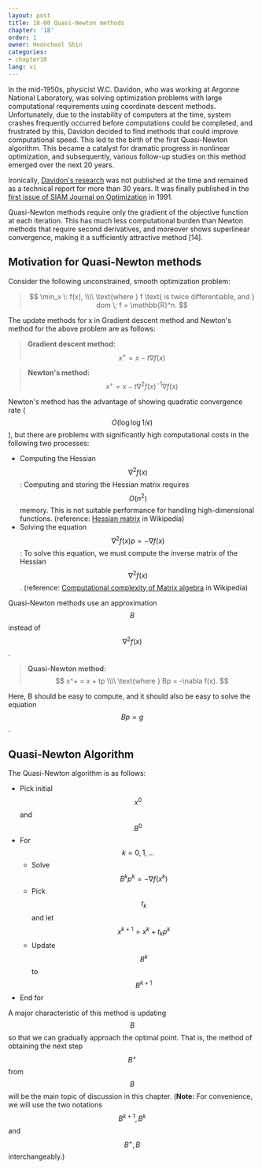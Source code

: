 ```yaml
---
layout: post
title: 18-00 Quasi-Newton methods
chapter: '18'
order: 1
owner: Hooncheol Shin
categories:
- chapter18
lang: vi
---
```


In the mid-1950s, physicist W.C. Davidon, who was working at Argonne National Laboratory, was solving optimization problems with large computational requirements using coordinate descent methods. Unfortunately, due to the instability of computers at the time, system crashes frequently occurred before computations could be completed, and frustrated by this, Davidon decided to find methods that could improve computational speed. This led to the birth of the first Quasi-Newton algorithm. This became a catalyst for dramatic progress in nonlinear optimization, and subsequently, various follow-up studies on this method emerged over the next 20 years.

Ironically, [Davidon's research](http://www.math.mcgill.ca/dstephens/680/Papers/Davidon91.pdf) was not published at the time and remained as a technical report for more than 30 years. It was finally published in the [first issue of SIAM Journal on Optimization](https://epubs.siam.org/toc/sjope8/1/1) in 1991.

Quasi-Newton methods require only the gradient of the objective function at each iteration. This has much less computational burden than Newton methods that require second derivatives, and moreover shows superlinear convergence, making it a sufficiently attractive method [14]. 

## Motivation for Quasi-Newton methods

Consider the following unconstrained, smooth optimization problem:
> $$
> \min_x \: f(x), \\\\
> \text{where } f \text{ is twice differentiable, and } dom \; f = \mathbb{R}^n.
> $$

The update methods for x in Gradient descent method and Newton's method for the above problem are as follows:
>**Gradient descent method:**
>$$
>x^+ = x - t \nabla f(x)
>$$

>**Newton's method:**
>$$
>x^+ = x - t \nabla^2 f(x)^{-1} \nabla f(x)
>$$

Newton's method has the advantage of showing quadratic convergence rate ($$O(\log \log 1/ \epsilon)$$), but there are problems with significantly high computational costs in the following two processes: 

* Computing the Hessian $$\nabla^2 f(x)$$: Computing and storing the Hessian matrix requires $$O(n^2)$$ memory. This is not suitable performance for handling high-dimensional functions. (reference: [Hessian matrix](https://en.wikipedia.org/wiki/Hessian_matrix#Use_in_optimization) in Wikipedia)
* Solving the equation $$\nabla^2 f(x) p = -\nabla f(x)$$: To solve this equation, we must compute the inverse matrix of the Hessian $$\nabla^2 f(x)$$. (reference: [Computational complexity of Matrix algebra](https://en.wikipedia.org/wiki/Computational_complexity_of_mathematical_operations#Matrix_algebra) in Wikipedia)

Quasi-Newton methods use an approximation $$B$$ instead of $$\nabla^2 f(x)$$.
>**Quasi-Newton method:**
>$$
>x^+ = x + tp \\\\
>\text{where } Bp = -\nabla f(x).
>$$

Here, B should be easy to compute, and it should also be easy to solve the equation $$Bp = g$$. 

## Quasi-Newton Algorithm
The Quasi-Newton algorithm is as follows:

* Pick initial $$x^0$$ and $$B^0$$
* For $$k = 0, 1, \dots$$
    * Solve $$B^k p^k = - \nabla f(x^k)$$
    * Pick $$t_k$$ and let $$x^{k+1} = x^{k} + t_k p^k$$
    * Update $$B^k$$ to $$B^{k+1}$$
* End for

A major characteristic of this method is updating $$B$$ so that we can gradually approach the optimal point. That is, the method of obtaining the next step $$B^+$$ from $$B$$ will be the main topic of discussion in this chapter. (**Note:** For convenience, we will use the two notations $$B^{k+1}, B^k$$ and $$B^+, B$$ interchangeably.)